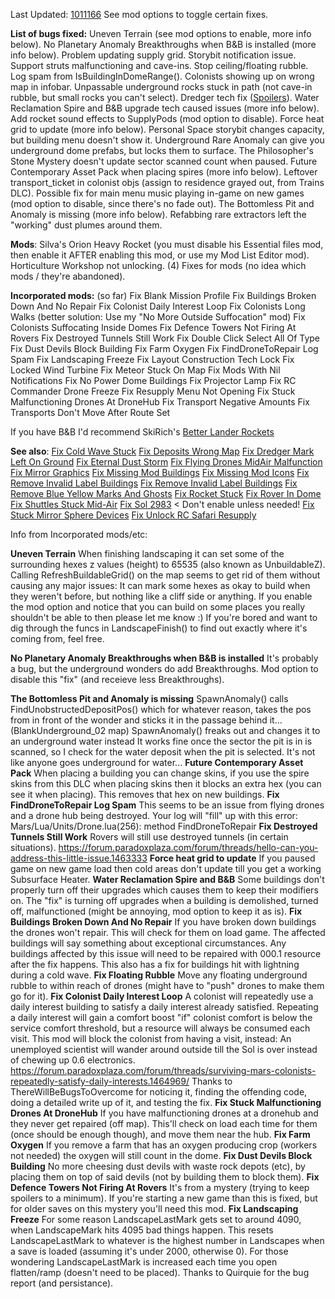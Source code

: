 Last Updated: [1011166](https://survivingmars.paradoxwikis.com/Patches)
See mod options to toggle certain fixes.


**List of bugs fixed:**
Uneven Terrain (see mod options to enable, more info below).
No Planetary Anomaly Breakthroughs when B&B is installed (more info below).
Problem updating supply grid.
Storybit notification issue.
Support struts malfunctioning and cave-ins.
Stop ceiling/floating rubble.
Log spam from IsBuildingInDomeRange().
Colonists showing up on wrong map in infobar.
Unpassable underground rocks stuck in path (not cave-in rubble, but small rocks you can't select).
Dredger tech fix ([Spoilers](https://www.reddit.com/r/SurvivingMars/comments/xnprjg/)).
Water Reclamation Spire and B&B upgrade tech caused issues (more info below).
Add rocket sound effects to SupplyPods (mod option to disable).
Force heat grid to update (more info below).
Personal Space storybit changes capacity, but building menu doesn't show it.
Underground Rare Anomaly can give you underground dome prefabs, but locks them to surface.
The Philosopher's Stone Mystery doesn't update sector scanned count when paused.
Future Contemporary Asset Pack when placing spires (more info below).
Leftover transport_ticket in colonist objs (assign to residence grayed out, from Trains DLC).
Possible fix for main menu music playing in-game on new games (mod option to disable, since there's no fade out).
The Bottomless Pit and Anomaly is missing (more info below).
Refabbing rare extractors left the "working" dust plumes around them.


**Mods**:
Silva's Orion Heavy Rocket (you must disable his Essential files mod, then enable it AFTER enabling this mod, or use my Mod List Editor mod).
Horticulture Workshop not unlocking.
(4) Fixes for mods (no idea which mods / they're abandoned).



**Incorporated mods:** (so far)
Fix Blank Mission Profile
Fix Buildings Broken Down And No Repair
Fix Colonist Daily Interest Loop
Fix Colonists Long Walks (better solution: Use my "No More Outside Suffocation" mod)
Fix Colonists Suffocating Inside Domes
Fix Defence Towers Not Firing At Rovers
Fix Destroyed Tunnels Still Work
Fix Double Click Select All Of Type
Fix Dust Devils Block Building
Fix Farm Oxygen
Fix FindDroneToRepair Log Spam
Fix Landscaping Freeze
Fix Layout Construction Tech Lock
Fix Locked Wind Turbine
Fix Meteor Stuck On Map
Fix Mods With Nil Notifications
Fix No Power Dome Buildings
Fix Projector Lamp
Fix RC Commander Drone Freeze
Fix Resupply Menu Not Opening
Fix Stuck Malfunctioning Drones At DroneHub
Fix Transport Negative Amounts
Fix Transports Don't Move After Route Set


If you have B&B I'd recommend SkiRich's [Better Lander Rockets](https://steamcommunity.com/sharedfiles/filedetails/?id=2619013940)


**See also**:
[Fix Cold Wave Stuck](https://steamcommunity.com/sharedfiles/filedetails/?id=2601527081)
[Fix Deposits Wrong Map](https://steamcommunity.com/sharedfiles/filedetails/?id=2703206312)
[Fix Dredger Mark Left On Ground](https://steamcommunity.com/sharedfiles/filedetails/?id=1646258448)
[Fix Eternal Dust Storm](https://steamcommunity.com/sharedfiles/filedetails/?id=1594158818)
[Fix Flying Drones MidAir Malfunction](https://steamcommunity.com/sharedfiles/filedetails/?id=2473394779)
[Fix Mirror Graphics](https://steamcommunity.com/sharedfiles/filedetails/?id=2549884520)
[Fix Missing Mod Buildings](https://steamcommunity.com/sharedfiles/filedetails/?id=1443225581)
[Fix Missing Mod Icons](https://steamcommunity.com/sharedfiles/filedetails/?id=1725437808)
[Fix Remove Invalid Label Buildings](https://steamcommunity.com/sharedfiles/filedetails/?id=1575894376)
[Fix Remove Invalid Label Buildings](https://steamcommunity.com/sharedfiles/filedetails/?id=1575894376)
[Fix Remove Blue Yellow Marks And Ghosts](https://steamcommunity.com/sharedfiles/filedetails/?id=1553086208)
[Fix Rocket Stuck](https://steamcommunity.com/sharedfiles/filedetails/?id=1567028510)
[Fix Rover In Dome](https://steamcommunity.com/sharedfiles/filedetails/?id=1829688193)
[Fix Shuttles Stuck Mid-Air](https://steamcommunity.com/sharedfiles/filedetails/?id=1549680063)
[Fix Sol 2983](https://steamcommunity.com/sharedfiles/filedetails/?id=2705335465) < Don't enable unless needed!
[Fix Stuck Mirror Sphere Devices](https://steamcommunity.com/sharedfiles/filedetails/?id=2082012035)
[Fix Unlock RC Safari Resupply](https://steamcommunity.com/sharedfiles/filedetails/?id=2427995890)



Info from Incorporated mods/etc:

**Uneven Terrain**
When finishing landscaping it can set some of the surrounding hexes z values (height) to 65535 (also known as UnbuildableZ).
Calling RefreshBuildableGrid() on the map seems to get rid of them without causing any major issues:
It can mark some hexes as okay to build when they weren't before, but nothing like a cliff side or anything.
If you enable the mod option and notice that you can build on some places you really shouldn't be able to then please let me know :)
If you're bored and want to dig through the funcs in LandscapeFinish() to find out exactly where it's coming from, feel free.

**No Planetary Anomaly Breakthroughs when B&B is installed**
It's probably a bug, but the underground wonders do add Breakthroughs.
Mod option to disable this "fix" (and receieve less Breakthroughs).

**The Bottomless Pit and Anomaly is missing**
SpawnAnomaly() calls FindUnobstructedDepositPos() which for whatever reason,
takes the pos from in front of the wonder and sticks it in the passage behind it... (BlankUnderground_02 map)
SpawnAnomaly() freaks out and changes it to an underground water instead
It works fine once the sector the pit is in is scanned, so I check for the water deposit when the pit is selected.
It's not like anyone goes underground for water...
**Future Contemporary Asset Pack**
When placing a building you can change skins, if you use the spire skins from this DLC when placing skins
then it blocks an extra hex (you can see it when placing). This removes that hex on new buildings.
**Fix FindDroneToRepair Log Spam**
This seems to be an issue from flying drones and a drone hub being destroyed.
Your log will "fill" up with this error:
Mars/Lua/Units/Drone.lua(256): method FindDroneToRepair
**Fix Destroyed Tunnels Still Work**
Rovers will still use destroyed tunnels (in certain situations).
https://forum.paradoxplaza.com/forum/threads/hello-can-you-address-this-little-issue.1463333
**Force heat grid to update**
If you paused game on new game load then cold areas don't update till you get a working Subsurface Heater.
**Water Reclamation Spire and B&B**
Some buildings don't properly turn off their upgrades which causes them to keep their modifiers on.
The "fix" is turning off upgrades when a building is demolished, turned off, malfunctioned (might be annoying, mod option to keep it as is).
**Fix Buildings Broken Down And No Repair**
If you have broken down buildings the drones won't repair. This will check for them on load game.
The affected buildings will say something about exceptional circumstances.
Any buildings affected by this issue will need to be repaired with 000.1 resource after the fix happens.
This also has a fix for buildings hit with lightning during a cold wave.
**Fix Floating Rubble**
Move any floating underground rubble to within reach of drones (might have to "push" drones to make them go for it).
**Fix Colonist Daily Interest Loop**
A colonist will repeatedly use a daily interest building to satisfy a daily interest already satisfied.
Repeating a daily interest will gain a comfort boost "if" colonist comfort is below the service comfort threshold, but a resource will always be consumed each visit.
This mod will block the colonist from having a visit, instead: An unemployed scientist will wander around outside till the Sol is over instead of chewing up 0.6 electronics.
https://forum.paradoxplaza.com/forum/threads/surviving-mars-colonists-repeatedly-satisfy-daily-interests.1464969/
Thanks to ThereWillBeBugsToOvercome for noticing it, finding the offending code, doing a detailed write up of it, and testing the fix.
**Fix Stuck Malfunctioning Drones At DroneHub**
If you have malfunctioning drones at a dronehub and they never get repaired (off map).
This'll check on load each time for them (once should be enough though), and move them near the hub.
**Fix Farm Oxygen**
If you remove a farm that has an oxygen producing crop (workers not needed) the oxygen will still count in the dome.
**Fix Dust Devils Block Building**
No more cheesing dust devils with waste rock depots (etc), by placing them on top of said devils (not by building them to block them).
**Fix Defence Towers Not Firing At Rovers**
It's from a mystery (trying to keep spoilers to a minimum).
If you're starting a new game than this is fixed, but for older saves on this mystery you'll need this mod.
**Fix Landscaping Freeze**
For some reason LandscapeLastMark gets set to around 4090, when LandscapeMark hits 4095 bad things happen.
This resets LandscapeLastMark to whatever is the highest number in Landscapes when a save is loaded (assuming it's under 2000, otherwise 0).
For those wondering LandscapeLastMark is increased each time you open flatten/ramp (doesn't need to be placed).
Thanks to Quirquie for the bug report (and persistance).
